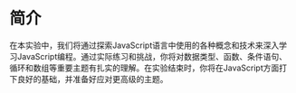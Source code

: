 # 简介

在本实验中，我们将通过探索JavaScript语言中使用的各种概念和技术来深入学习JavaScript编程。通过实际练习和挑战，你将对数据类型、函数、条件语句、循环和数组等重要主题有扎实的理解。在实验结束时，你将在JavaScript方面打下良好的基础，并准备好应对更高级的主题。
